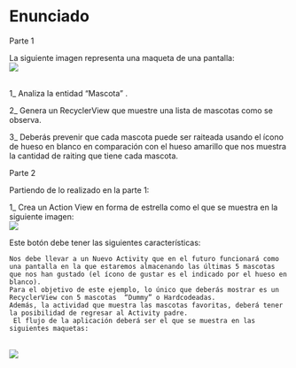 <h1>Enunciado</h1>

Parte 1

La siguiente imagen representa una maqueta de una pantalla:<br/>
<img src="https://d3c33hcgiwev3.cloudfront.net/imageAssetProxy.v1/oBCXsgNEEea8MA4ynun-pw_75241353fc3a758bfc714fd394adf3b7_Mascotas_recycler_view.png?expiry=1625097600000&hmac=4R6IC6kVYphlLvLsApsi0Iifwah3p7FAdW8Nn02Di6Y"/>

<br/>
1_ Analiza la entidad “Mascota” .

2_ Genera un RecyclerView que muestre una lista de mascotas como se observa. 

3_ Deberás prevenir que cada mascota puede ser raiteada usando el ícono de hueso en blanco en comparación con el hueso amarillo que nos muestra la cantidad de raiting que tiene cada mascota.

Parte 2

Partiendo de lo realizado en la parte 1:

1_ Crea un Action View en forma de estrella como el que se muestra en la siguiente imagen:
<br/>
<img src="https://d3c33hcgiwev3.cloudfront.net/imageAssetProxy.v1/NlIL7gNcEeaaqg5MSeYjIQ_26b281632913074c124e4f4369be8e8d_Mascotas_-recycler-view-y-action-view_2.png?expiry=1625097600000&hmac=yhu36EhUuHF1tCuavw7hD28QgBygo-TQiAVhMj4nTrA" />

Este botón debe tener las siguientes características:

    Nos debe llevar a un Nuevo Activity que en el futuro funcionará como una pantalla en la que estaremos almacenando las últimas 5 mascotas que nos han gustado (el ícono de gustar es el indicado por el hueso en blanco). 
    Para el objetivo de este ejemplo, lo único que deberás mostrar es un RecyclerView con 5 mascotas  “Dummy” o Hardcodeadas. 
    Además, la actividad que muestra las mascotas favoritas, deberá tener la posibilidad de regresar al Activity padre.
     El flujo de la aplicación deberá ser el que se muestra en las siguientes maquetas: 

<br/>
<img src="https://d3c33hcgiwev3.cloudfront.net/imageAssetProxy.v1/Ax1D3QNdEeap7RJsurEyGw_7d2cc860595a538fd948c4e0401b376c_Mascotas_-recycler-view-y-action-view_-3.png?expiry=1625097600000&hmac=9jfTjHkjbUrAdnpclcOZhvs3iVFB_H_mrvHU9is8fJQ" />
